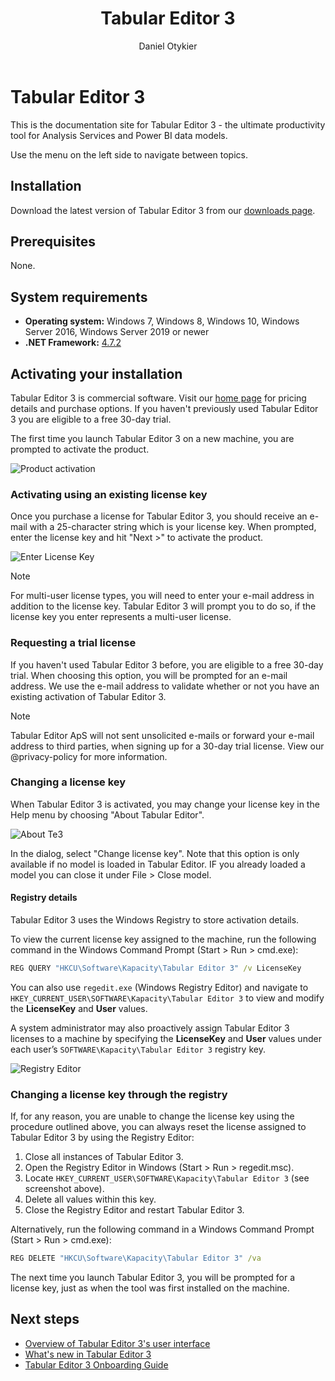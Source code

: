 ﻿---
title: Tabular Editor 3
author: Daniel Otykier
---
# Tabular Editor 3

This is the documentation site for Tabular Editor 3 - the ultimate productivity tool for Analysis Services and Power BI data models.

Use the menu on the left side to navigate between topics.

## Installation

Download the latest version of Tabular Editor 3 from our [downloads page](xref:downloads).

## Prerequisites

None.

## System requirements

- **Operating system:** Windows 7, Windows 8, Windows 10, Windows Server 2016, Windows Server 2019 or newer
- **.NET Framework:** [4.7.2](https://dotnet.microsoft.com/download/dotnet-framework)

## Activating your installation

Tabular Editor 3 is commercial software. Visit our [home page](https://tabulareditor.com) for pricing details and purchase options. If you haven't previously used Tabular Editor 3 you are eligible to a free 30-day trial.

The first time you launch Tabular Editor 3 on a new machine, you are prompted to activate the product.

![Product activation](~/images/product-activation.png)

### Activating using an existing license key

Once you purchase a license for Tabular Editor 3, you should receive an e-mail with a 25-character string which is your license key. When prompted, enter the license key and hit "Next >" to activate the product.

![Enter License Key](~/images/enter-license-key.png)

> [!NOTE]
> For multi-user license types, you will need to enter your e-mail address in addition to the license key. Tabular Editor 3 will prompt you to do so, if the license key you enter represents a multi-user license.

### Requesting a trial license

If you haven't used Tabular Editor 3 before, you are eligible to a free 30-day trial. When choosing this option, you will be prompted for an e-mail address. We use the e-mail address to validate whether or not you have an existing activation of Tabular Editor 3.

> [!NOTE]
> Tabular Editor ApS will not sent unsolicited e-mails or forward your e-mail address to third parties, when signing up for a 30-day trial license. View our @privacy-policy for more information.

### Changing a license key

When Tabular Editor 3 is activated, you may change your license key in the Help menu by choosing "About Tabular Editor".

![About Te3](~/images/about-te3.png)

In the dialog, select "Change license key". Note that this option is only available if no model is loaded in Tabular Editor. IF you already loaded a model you can close it under File > Close model.

#### Registry details

Tabular Editor 3 uses the Windows Registry to store activation details.

To view the current license key assigned to the machine, run the following command in the Windows Command Prompt (Start > Run > cmd.exe):

```cmd
REG QUERY "HKCU\Software\Kapacity\Tabular Editor 3" /v LicenseKey
```

You can also use `regedit.exe` (Windows Registry Editor) and navigate to `HKEY_CURRENT_USER\SOFTWARE\Kapacity\Tabular Editor 3` to view and modify the **LicenseKey** and **User** values.

A system administrator may also proactively assign Tabular Editor 3 licenses to a machine by specifying the **LicenseKey** and **User** values under each user’s `SOFTWARE\Kapacity\Tabular Editor 3` registry key.

![Registry Editor](~/images/registry-editor.png)

### Changing a license key through the registry

If, for any reason, you are unable to change the license key using the procedure outlined above, you can always reset the license assigned to Tabular Editor 3 by using the Registry Editor:

1. Close all instances of Tabular Editor 3.  
2. Open the Registry Editor in Windows (Start > Run > regedit.msc).  
3. Locate `HKEY_CURRENT_USER\SOFTWARE\Kapacity\Tabular Editor 3` (see screenshot above).  
4. Delete all values within this key.  
5. Close the Registry Editor and restart Tabular Editor 3.

Alternatively, run the following command in a Windows Command Prompt (Start > Run > cmd.exe):

```cmd
REG DELETE "HKCU\Software\Kapacity\Tabular Editor 3" /va
```

The next time you launch Tabular Editor 3, you will be prompted for a license key, just as when the tool was first installed on the machine.

## Next steps

- [Overview of Tabular Editor 3's user interface](xref:user-interface)
- [What's new in Tabular Editor 3](whats-new.md)
- [Tabular Editor 3 Onboarding Guide](xref:onboarding-te3)